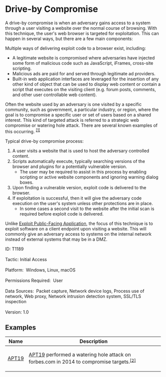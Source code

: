 <div class="container-fluid">
<h1>
               Drive-by Compromise
            </h1>
<div class="row">
<div class="col-md-8 description-body">
<p>A drive-by compromise is when an adversary gains access to a system through a user visiting a website over the normal course of browsing. With this technique, the user's web browser is targeted for exploitation. This can happen in several ways, but there are a few main components: </p><p>Multiple ways of delivering exploit code to a browser exist, including:</p><ul><li>A legitimate website is compromised where adversaries have injected some form of malicious code such as JavaScript, iFrames, cross-site scripting.</li><li>Malicious ads are paid for and served through legitimate ad providers.</li><li>Built-in web application interfaces are leveraged for the insertion of any other kind of object that can be used to display web content or contain a script that executes on the visiting client (e.g. forum posts, comments, and other user controllable web content).</li></ul><p>Often the website used by an adversary is one visited by a specific community, such as government, a particular industry, or region, where the goal is to compromise a specific user or set of users based on a shared interest. This kind of targeted attack is referred to a strategic web compromise or watering hole attack. There are several known examples of this occurring. <span class="scite-citeref-number" data-reference="Shadowserver Strategic Web Compromise" id="scite-ref-1-a"><sup><a aria-describedby="qtip-0" data-hasqtip="0" href="http://blog.shadowserver.org/2012/05/15/cyber-espionage-strategic-web-compromises-trusted-websites-serving-dangerous-results/" target="_blank">[1]</a></sup></span></p><p>Typical drive-by compromise process:</p><ol><li>A user visits a website that is used to host the adversary controlled content.</li><li>Scripts automatically execute, typically searching versions of the browser and plugins for a potentially vulnerable version. <ul><li>The user may be required to assist in this process by enabling scripting or active website components and ignoring warning dialog boxes.</li></ul></li><li>Upon finding a vulnerable version, exploit code is delivered to the browser.</li><li>If exploitation is successful, then it will give the adversary code execution on the user's system unless other protections are in place.<ul><li>In some cases a second visit to the website after the initial scan is required before exploit code is delivered.</li></ul></li></ol><p>Unlike <a href="/techniques/T1190">Exploit Public-Facing Application</a>, the focus of this technique is to exploit software on a client endpoint upon visiting a website. This will commonly give an adversary access to systems on the internal network instead of external systems that may be in a DMZ.</p>
</div>
<div class="col-md-4">
<div class="card">
<div class="card-body">
<div class="card-data"><span class="h5 card-title">ID</span>: T1189<br/><br/></div>
<div class="card-data"><span class="h5 card-title"></span> </div>
<div class="card-data"><span class="h5 card-title">Tactic</span>: Initial Access<br/><br/></div>
<div class="card-data"><span class="h5 card-title">Platform: </span> Windows, Linux, macOS<br/><br/></div>
<div class="card-data"><span class="h5 card-title">Permissions Required: </span> User<br/><br/></div>
<div class="card-data"><span class="h5 card-title"></span> </div>
<div class="card-data"><span class="h5 card-title">Data Sources: </span> Packet capture, Network device logs, Process use of network, Web proxy, Network intrusion detection system, SSL/TLS inspection<br/><br/></div>
<div class="card-data"><span class="h5 card-title"></span> </div>
<div class="card-data"><span class="h5 card-title"></span> </div>
<div class="card-data"><span class="h5 card-title"></span> </div>
<div class="card-data"><span class="h5 card-title"></span> </div>
<div class="card-data"><span class="h5 card-title"></span> </div>
<div class="card-data"><span class="h5 card-title"></span> </div>
<div class="card-data"><span class="h5 card-title">Version</span>: 1.0</div>
</div>
</div>
</div>
</div>
<h2 class="pt-3" id="examples">Examples</h2><table class="table table-bordered table-light mt-2"><thead><tr> <th scope="col">Name</th><th scope="col">Description</th></tr></thead><tbody class="bg-white"><tr><td><a href="/groups/G0073">APT19</a></td><td><p><a href="/groups/G0073">APT19</a> performed a watering hole attack on forbes.com in 2014 to compromise targets.<span class="scite-citeref-number" data-reference="Unit 42 C0d0so0 Jan 2016" id="scite-ref-2-a" onclick="scrollToRef('scite-2')"><sup><a aria-describedby="qtip-1" data-hasqtip="1" href="https://researchcenter.paloaltonetworks.com/2016/01/new-attacks-linked-to-c0d0s0-group/" target="_blank">[2]</a></sup></span></p></td></tr></tbody></table></div>